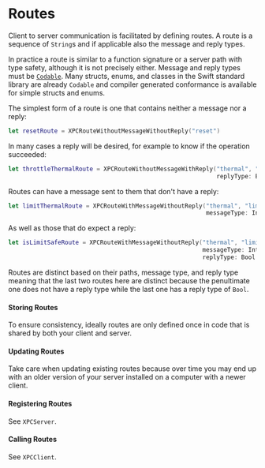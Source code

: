 # Routes

Client to server communication is facilitated by defining routes. A route is a sequence of `String`s and if applicable
also the message and reply types.

In practice a route is similar to a function signature or a server path with type safety, although it is not precisely
either. Message and reply types must be 
[`Codable`](https://developer.apple.com/documentation/swift/codable). Many structs, enums, and classes in the Swift
standard library are already `Codable` and compiler generated conformance is available for simple structs and enums.

The simplest form of a route is one that contains neither a message nor a reply:
```swift
let resetRoute = XPCRouteWithoutMessageWithoutReply("reset")
```

In many cases a reply will be desired, for example to know if the operation succeeded:
```swift
let throttleThermalRoute = XPCRouteWithoutMessageWithReply("thermal", "throttle",
                                                           replyType: Bool.self)
```

Routes can have a message sent to them that don't have a reply:
```swift
let limitThermalRoute = XPCRouteWithMessageWithoutReply("thermal", "limit",
                                                        messageType: Int.self)
```

As well as those that do expect a reply:
```swift
let isLimitSafeRoute = XPCRouteWithMessageWithoutReply("thermal", "limit",
                                                       messageType: Int.self,
                                                       replyType: Bool.self)
```

Routes are distinct based on their paths, message type, and reply type meaning that the last two routes here are
distinct because the penultimate one does not have a reply type while the last one has a reply type of `Bool`.

#### Storing Routes
To ensure consistency, ideally routes are only defined once in code that is shared by both your client and server.

#### Updating Routes
Take care when updating existing routes because over time you may end up with an older version of your server installed
on a computer with a newer client.

#### Registering Routes
See ``XPCServer``.

#### Calling Routes
See ``XPCClient``.
